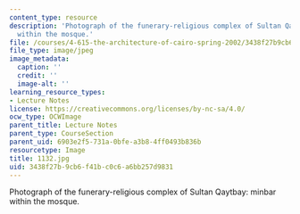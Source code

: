 ```yaml
---
content_type: resource
description: 'Photograph of the funerary-religious complex of Sultan Qaytbay: minbar
  within the mosque.'
file: /courses/4-615-the-architecture-of-cairo-spring-2002/3438f27b9cb6f41bc0c6a6bb257d9831_1132.jpg
file_type: image/jpeg
image_metadata:
  caption: ''
  credit: ''
  image-alt: ''
learning_resource_types:
- Lecture Notes
license: https://creativecommons.org/licenses/by-nc-sa/4.0/
ocw_type: OCWImage
parent_title: Lecture Notes
parent_type: CourseSection
parent_uid: 6903e2f5-731a-0bfe-a3b8-4ff0493b836b
resourcetype: Image
title: 1132.jpg
uid: 3438f27b-9cb6-f41b-c0c6-a6bb257d9831
---
```

Photograph of the funerary-religious complex of Sultan Qaytbay: minbar within the mosque.